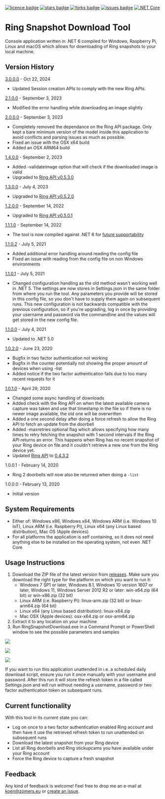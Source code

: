 [![licence badge]][licence]
[![stars badge]][stars]
[![forks badge]][forks]
[![issues badge]][issues]
[![.NET Core](https://github.com/KoenZomers/RingSnapshotDownload/actions/workflows/ci.yaml/badge.svg)](https://github.com/KoenZomers/RingSnapshotDownload/actions/workflows/ci.yaml)

[licence badge]:https://img.shields.io/badge/license-Apache2-blue.svg
[stars badge]:https://img.shields.io/github/stars/koenzomers/RingSnapshotDownload.svg
[forks badge]:https://img.shields.io/github/forks/koenzomers/RingSnapshotDownload.svg
[issues badge]:https://img.shields.io/github/issues/koenzomers/RingSnapshotDownload.svg


[licence]:https://github.com/koenzomers/RingSnapshotDownload/blob/master/LICENSE.md
[stars]:https://github.com/koenzomers/RingSnapshotDownload/stargazers
[forks]:https://github.com/koenzomers/RingSnapshotDownload/network
[issues]:https://github.com/koenzomers/RingSnapshotDownload/issues

# Ring Snapshot Download Tool
Console application written in .NET 6 compiled for Windows, Raspberry Pi, Linux and macOS which allows for downloading of Ring snapshots to your local machine.

## Version History

[3.0.0.0](https://github.com/KoenZomers/RingSnapshotDownload/releases/tag/3.0.0.0) - Oct 22, 2024

- Updated Session creation APIs to comply with the new Ring APIs.

[2.1.0.0](https://github.com/KoenZomers/RingSnapshotDownload/releases/tag/2.1.0.0) - September 3, 2023

- Modified the error handling while downloading an image slightly

[2.0.0.0](https://github.com/KoenZomers/RingSnapshotDownload/releases/tag/2.0.0.0) - September 3, 2023

- Completely removed the dependance on the Ring API package. Only kept a bare minimum version of the model inside this application to avoid conflicts and parsing issues as much as possible.
- Fixed an issue with the OSX x64 build
- Added an OSX ARM64 build

[1.4.0.0](https://github.com/KoenZomers/RingSnapshotDownload/releases/tag/1.4.0.0) - September 2, 2023

- Added -validateimage option that will check if the downloaded image is valid
- Upgraded to [Ring API v0.5.3.0](https://github.com/KoenZomers/RingApi#version-history)

[1.3.0.0](https://github.com/KoenZomers/RingSnapshotDownload/releases/tag/1.3.0.0) - July 4, 2023

- Upgraded to [Ring API v0.5.2.0](https://github.com/KoenZomers/RingApi#version-history)

[1.2.0.0](https://github.com/KoenZomers/RingSnapshotDownload/releases/tag/1.2.0.0) - September 14, 2022

- Upgraded to [Ring API v0.5.0.1](https://github.com/KoenZomers/RingApi#version-history)

[1.1.1.0](https://github.com/KoenZomers/RingSnapshotDownload/releases/tag/1.1.1.0) - September 14, 2022

- The tool is now compiled against .NET 6 for [future supportability](https://dotnet.microsoft.com/en-us/platform/support/policy/dotnet-core#lifecycle)

[1.1.0.2](https://github.com/KoenZomers/RingSnapshotDownload/releases/tag/1.1.0.2) - July 5, 2021

- Added additional error handling around reading the config file
- Fixed an issue with reading from the config file on non Windows environments

[1.1.0.1](https://github.com/KoenZomers/RingSnapshotDownload/releases/tag/1.1.0.1) - July 5, 2021

- Changed configuration handling as the old method wasn't working well in .NET 5. The settings are now stores in Settings.json in the same folder from where you run the tool. Any parameters you provide will be stored in this config file, so you don't have to supply them again on subsequent runs. This new configuration is not backwards compatible with the previous configuration, so if you're upgrading, log in once by providing your username and password via the commandline and the values will get stored in the new config file.

[1.1.0.0](https://github.com/KoenZomers/RingSnapshotDownload/releases/tag/1.1.0.0) - July 4, 2021

- Updated to .NET 5.0

[1.0.2.0](https://github.com/KoenZomers/RingSnapshotDownload/releases/tag/1.0.2.0) - June 23, 2020

- Bugfix in two factor authentication not working
- Bugfix in the counter potentially not showing the proper amount of devices when using -list
- Added notice if the two factor authentication fails due to too many recent requests for it

[1.0.1.0](https://github.com/KoenZomers/RingSnapshotDownload/releases/tag/1.0.1.0) - April 29, 2020

- Changed some async handling of downloads
- Added check with the Ring API on when the latest available camera capture was taken and use that timestamp in the file so if there is no newer image available, the old one will be overwritten
- Added a one second delay after doing a force refresh to allow the Ring API to fetch an update from the doorbell
- Added -maxretries optional flag which allows specifying how many times to retry fetching the snapshot with 1 second intervals if the Ring API returns an error. This happens when Ring has no recent snapshot of your Ring device on file and it couldn't retrieve a new one from the Ring device yet.
- Updated [Ring API](https://github.com/KoenZomers/RingApi) to [0.4.3.2](https://www.nuget.org/packages/KoenZomers.Ring.Api/0.4.3.2)

1.0.0.1 - February 14, 2020

- Ring 2 doorbells will now also be returned when doing a `-list`

1.0.0.0 - February 13, 2020

- Initial version

## System Requirements

- Either of: Windows x86, Windows x64, Windows ARM (i.e. Windows 10 IoT), Linux ARM (i.e. Raspberry Pi), Linux x64 (any Linux based distribution), Mac OS (Apple devices)
- For all platforms the application is self containing, so it does not need anything else to be installed on the operating system, not even .NET Core

## Usage Instructions

1. Download the ZIP file of the latest version from [releases](https://github.com/KoenZomers/RingSnapshotDownload/releases). Make sure you download the right type for the platform on which you want to run it:
   - Windows 7 SP1 or later, Windows 8.1, Windows 10 version 1607 or later, Windows 11, Windows Server 2012 R2 or later: win-x64.zip (64 bit) or win-x86.zip (32 bit)
   - Linux ARM (i.e. Raspberry Pi): linux-arm.zip (32 bit) or linux-arm64.zip (64 bit)
   - Linux x64 (any Linux based distribution): linux-x64.zip
   - Mac OSX (Apple devices): osx-x64.zip or osx-arm64.zip
2. Extract it to any location on your machine
3. Run RingSnapshotDownload.exe in a Command Prompt or PowerShell window to see the possible parameters and samples

![](./Screenshots/CommandLineOptions.png)

![](./Screenshots/SampleExecution.png)

![](./Screenshots/Files.png)

If you want to run this application unattended in i.e. a scheduled daily download script, ensure you run it once manually with your username and password. After this run it will store the refresh token in a file called Settings.json and will run without needing a username, password or two factor authentication token on subsequent runs.

## Current functionality

With this tool in its current state you can:

- Log on once to a two factor authentication enabled Ring account and then have it use the retrieved refresh token to run unattended on subsequent runs
- Download the latest snapshot from your Ring device
- List all Ring doorbells and Ring stickupcams you have available under your Ring account
- Force the Ring device to capture a fresh snapshot

## Feedback

Any kind of feedback is welcome! Feel free to drop me an e-mail at koen@zomers.eu or [create an issue](https://github.com/KoenZomers/RingSnapshotDownload/issues).
